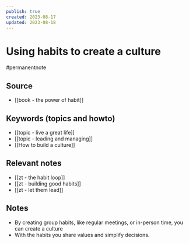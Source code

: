```yaml
---
publish: true
created: 2023-08-17
updated: 2023-08-18
---
```

# Using habits to create a culture

#permanentnote

## Source
- [[book - the power of habit]]
## Keywords (topics and howto)
- [[topic - live a great life]]
- [[topic - leading and managing]]
- [[How to build a culture]]
## Relevant notes
- [[zt - the habit loop]]
- [[zt - building good habits]]
- [[zt - let them lead]]
## Notes
- By creating group habits, like regular meetings, or in-person time, you can create a culture
- With the habits you share values and simplify decisions.